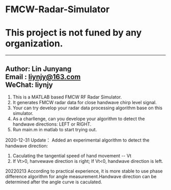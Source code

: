 # FMCW-Radar-Simulator
# This project is not funed by any organization.

-----------------------------------------------------  
  Author: Lin Junyang   
  Email : liynjy@163.com  
  WeChat: liynjy
-----------------------------------------------------

1) This is a MATLAB based FMCW RF Radar Simulator. 
2) It generates FMCW radar data for close handwave chirp level signal. 
3) Your can try develop your radar data processing algorithm base on this simulator.
4) As a charllenge, can you develope your algorithm to detect the handwave directions: LEFT or RIGHT.
5) Run main.m in matlab to start trying out.

2020-12-31 Update：
Added an experimental algorithm to detect the handwave direction:
1) Caculating the tangential speed of hand movement -- Vt
2) If Vt>0, hanvewave direction is right; If Vt<0, handwave direction is left.

20220213
According to practical experience, it is more stable to use phase difference algorithm for angle measurement.Handwave direction  can be determined after the angle curve is caculated. 
